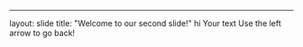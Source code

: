 ---
layout: slide
title: "Welcome to our second slide!"
hi
Your text
Use the left arrow to go back!
